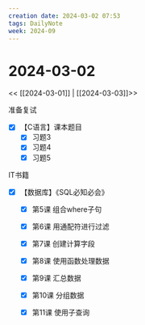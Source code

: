 ```yaml
---
creation date: 2024-03-02 07:53
tags: DailyNote
week: 2024-09
---
```


# 2024-03-02

<< [[2024-03-01]] | [[2024-03-03]]>>

准备复试
- [x] 【C语言】课本题目
	- [x] 习题3
	- [x] 习题4
	- [x] 习题5

IT书籍
- [x] 【数据库】《SQL必知必会》
	- [x] 第5课 组合where子句
	- [x] 第6课 用通配符进行过滤
	- [x] 第7课 创建计算字段
	- [x] 第8课 使用函数处理数据
	- [x] 第9课 汇总数据
	- [x] 第10课 分组数据
	- [x] 第11课 使用子查询

